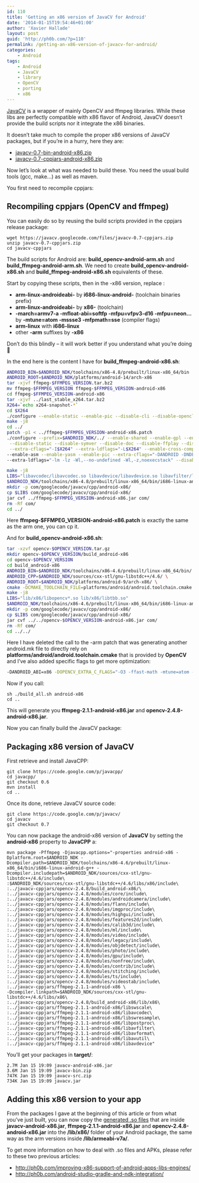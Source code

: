 ```yaml
---
id: 110
title: 'Getting an x86 version of JavaCV for Android'
date: '2014-01-15T19:54:46+01:00'
author: 'Xavier Hallade'
layout: post
guid: 'http://ph0b.com/?p=110'
permalink: /getting-an-x86-version-of-javacv-for-android/
categories:
    - Android
tags:
    - Android
    - JavaCV
    - library
    - OpenCV
    - porting
    - x86
---
```


[JavaCV](https://code.google.com/p/javacv/) is a wrapper of mainly OpenCV and ffmpeg libraries. While these libs are perfectly compatible with x86 flavor of Android, JavaCV doesn’t provide the build scripts nor it integrate the x86 binaries.

It doesn’t take much to compile the proper x86 versions of JavaCV packages, but if you’re in a hurry, here they are:

- [javacv-0.7-bin-android-x86.zip](/wp-content/uploads/2014/01/javacv-0.7-bin-android-x86.zip)
- [javacv-0.7-cppjars-android-x86.zip](/wp-content/uploads/2014/01/javacv-0.7-cppjars-android-x86.zip)

Now let’s look at what was needed to build these. You need the usual build tools (gcc, make…) as well as maven.

You first need to recompile cppjars:

## Recompiling cppjars (OpenCV and ffmpeg)

You can easily do so by reusing the build scripts provided in the cppjars release package:

```shell
wget https://javacv.googlecode.com/files/javacv-0.7-cppjars.zip
unzip javacv-0.7-cppjars.zip
cd javacv-cppjars
```

The build scripts for Android are: **build\_opencv-android-arm.sh** and **build\_ffmpeg-android-arm.sh**. We need to create **build\_opencv-android-x86.sh** and **build\_ffmpeg-android-x86.sh** equivalents of these.

Start by copying these scripts, then in the -x86 version, replace :

- **arm-linux-androideabi-** by **i686-linux-android-** (toolchain binaries prefix)
- **arm-linux-androideabi-** by **x86-** (toolchain)
- **-march=armv7-a -mfloat-abi=softfp -mfpu=vfpv3-d16 -mfpu=neon…** by **-mtune=atom -mssse3 -mfpmath=sse** (compiler flags)
- **arm-linux** with **i686-linux**
- other **-arm** suffixes by **-x86**

Don’t do this blindly – it will work better if you understand what you’re doing 🙂

In the end here is the content I have for **build\_ffmpeg-android-x86.sh**:

```bash
ANDROID_BIN=$ANDROID_NDK/toolchains/x86-4.8/prebuilt/linux-x86_64/bin
ANDROID_ROOT=$ANDROID_NDK/platforms/android-14/arch-x86
tar -xjvf ffmpeg-$FFMPEG_VERSION.tar.bz2
mv ffmpeg-$FFMPEG_VERSION ffmpeg-$FFMPEG_VERSION-android-x86
cd ffmpeg-$FFMPEG_VERSION-android-x86
tar -xjvf ../last_stable_x264.tar.bz2
X264=`echo x264-snapshot-*`
cd $X264
./configure --enable-static --enable-pic --disable-cli --disable-opencl --cross-prefix=$ANDROID_BIN/i686-linux-android- --sysroot=$ANDROID_ROOT --host=i686-linux --extra-cflags="-fpic -pipe -DANDROID -DNDEBUG -mtune=atom -mssse3 -ffast-math -mfpmath=sse -fomit-frame-pointer -fstrict-aliasing -funswitch-loops -finline-limit=300" --extra-ldflags="-lm -lz -Wl,--no-undefined -Wl,-z,noexecstack"
make -j8
cd ../
patch -p1 < ../ffmpeg-$FFMPEG_VERSION-android-x86.patch
./configure --prefix=$ANDROID_NDK/../ --enable-shared --enable-gpl --enable-version3 --enable-libx264 \
 --disable-static --disable-symver --disable-doc --disable-ffplay --disable-ffmpeg --disable-ffprobe --disable-ffserver --disable-encoders --disable-muxers --disable-devices --disable-demuxer=sbg --disable-demuxer=dts --disable-parser=dca --disable-decoder=dca --disable-decoder=svq3 --enable-network --enable-version3 --disable-amd3dnow --disable-amd3dnowext --disable-outdev=sdl\
 --extra-cflags="-I$X264" --extra-ldflags="-L$X264" --enable-cross-compile --cc=$ANDROID_BIN/i686-linux-android-gcc --sysroot=$ANDROID_ROOT --target-os=linux --arch=x86 --cpu=i686 \
--enable-asm --enable-yasm --enable-pic --extra-cflags="-DANDROID -DNDEBUG -fPIC -pipe -mtune=atom -mssse3 -ffast-math -mfpmath=sse" \
--extra-ldflags="-lm -lz -Wl,--no-undefined -Wl,-z,noexecstack" --disable-stripping --disable-symver --disable-programs

make -j8
LIBS="libavcodec/libavcodec.so libavdevice/libavdevice.so libavfilter/libavfilter.so libavformat/libavformat.so libavutil/libavutil.so libpostproc/libpostproc.so libswresample/libswresample.so libswscale/libswscale.so"
$ANDROID_NDK/toolchains/x86-4.8/prebuilt/linux-x86_64/bin/i686-linux-android-strip $LIBS
mkdir -p com/googlecode/javacv/cpp/android-x86/
cp $LIBS com/googlecode/javacv/cpp/android-x86/
jar cvf ../ffmpeg-$FFMPEG_VERSION-android-x86.jar com/
rm -Rf com/
cd ../
```

Here **ffmpeg-$FFMPEG\_VERSION-android-x86.patch** is exactly the same as the arm one, you can cp it.

And for **build\_opencv-android-x86.sh**:

```bash
tar -xzvf opencv-$OPENCV_VERSION.tar.gz
mkdir opencv-$OPENCV_VERSION/build_android-x86
cd opencv-$OPENCV_VERSION
cd build_android-x86
ANDROID_BIN=$ANDROID_NDK/toolchains/x86-4.6/prebuilt/linux-x86_64/bin/ \
ANDROID_CPP=$ANDROID_NDK/sources/cxx-stl/gnu-libstdc++/4.6/ \
ANDROID_ROOT=$ANDROID_NDK/platforms/android-9/arch-x86/ \
cmake -DCMAKE_TOOLCHAIN_FILE=platforms/android/android.toolchain.cmake -DANDROID_ABI=x86 -DOPENCV_EXTRA_C_FLAGS="-O3 -ffast-math -mtune=atom -mssse3 -mfpmath=sse" -DOPENCV_EXTRA_CXX_FLAGS="-O3 -ffast-math -mtune=atom -mssse3 -mfpmath=sse" -DCMAKE_INSTALL_PREFIX=$ANDROID_NDK/../ -DBUILD_SHARED_LIBS=ON -DBUILD_TESTS=OFF -DBUILD_PERF_TESTS=OFF -DBUILD_ANDROID_EXAMPLES=OFF -DBUILD_JASPER=ON -DBUILD_JPEG=ON -DBUILD_OPENEXR=ON -DBUILD_PNG=ON -DBUILD_TBB=ON -DBUILD_TIFF=ON -DBUILD_ZLIB=ON -DBUILD_opencv_java=OFF -DBUILD_opencv_python=OFF -DENABLE_PRECOMPILED_HEADERS=OFF -DWITH_1394=OFF -DWITH_FFMPEG=OFF -DWITH_GSTREAMER=OFF -DWITH_TBB=ON -DWITH_CUDA=OFF -DWITH_OPENCL=OFF ..
make -j8
LIBS="lib/x86/libopencv*.so lib/x86/libtbb.so"
$ANDROID_NDK/toolchains/x86-4.6/prebuilt/linux-x86_64/bin/i686-linux-android-strip $LIBS
mkdir -p com/googlecode/javacv/cpp/android-x86/
cp $LIBS com/googlecode/javacv/cpp/android-x86/
jar cvf ../../opencv-$OPENCV_VERSION-android-x86.jar com/
rm -Rf com/
cd ../../
```

Here I have deleted the call to the -arm patch that was generating another android.mk file to directly rely on **platforms/android/android.toolchain.cmake** that is provided by **OpenCV** and I’ve also added specific flags to get more optimization:

```bash
-DANDROID_ABI=x86 -DOPENCV_EXTRA_C_FLAGS="-O3 -ffast-math -mtune=atom -mssse3 -mfpmath=sse" -DOPENCV_EXTRA_CXX_FLAGS="-O3 -ffast-math -mtune=atom -mssse3 -mfpmath=sse"
```

 Now if you call:

```shell
sh ./build_all.sh android-x86
cd ..
```

This will generate you **ffmpeg-2.1.1-android-x86.jar** and **opencv-2.4.8-android-x86.jar**.

Now you can finally build the JavaCV package:

## Packaging x86 version of JavaCV

First retrieve and install JavaCPP:

```shell
git clone https://code.google.com/p/javacpp/
cd javacpp/
git checkout 0.6
mvn install
cd ..
```

Once its done, retrieve JavaCV source code:

```shell
git clone https://code.google.com/p/javacv/
cd javacv
git checkout 0.7
```

 You can now package the android-x86 version of **JavaCV** by setting the **android-x86** property to **JavaCPP** a:

```shell
mvn package -Pffmpeg -Djavacpp.options="-properties android-x86 -Dplatform.root=$ANDROID_NDK -Dcompiler.path=$ANDROID_NDK/toolchains/x86-4.6/prebuilt/linux-x86_64/bin/i686-linux-android-g++ -Dcompiler.includepath=$ANDROID_NDK/sources/cxx-stl/gnu-libstdc++/4.6/include\
:$ANDROID_NDK/sources/cxx-stl/gnu-libstdc++/4.6/libs/x86/include\
:../javacv-cppjars/opencv-2.4.8/build_android-x86/\
:../javacv-cppjars/opencv-2.4.8/modules/core/include\
:../javacv-cppjars/opencv-2.4.8/modules/androidcamera/include\
:../javacv-cppjars/opencv-2.4.8/modules/flann/include\
:../javacv-cppjars/opencv-2.4.8/modules/imgproc/include\
:../javacv-cppjars/opencv-2.4.8/modules/highgui/include\
:../javacv-cppjars/opencv-2.4.8/modules/features2d/include\
:../javacv-cppjars/opencv-2.4.8/modules/calib3d/include\
:../javacv-cppjars/opencv-2.4.8/modules/ml/include\
:../javacv-cppjars/opencv-2.4.8/modules/video/include\
:../javacv-cppjars/opencv-2.4.8/modules/legacy/include\
:../javacv-cppjars/opencv-2.4.8/modules/objdetect/include\
:../javacv-cppjars/opencv-2.4.8/modules/photo/include\
:../javacv-cppjars/opencv-2.4.8/modules/gpu/include\
:../javacv-cppjars/opencv-2.4.8/modules/nonfree/include\
:../javacv-cppjars/opencv-2.4.8/modules/contrib/include\
:../javacv-cppjars/opencv-2.4.8/modules/stitching/include\
:../javacv-cppjars/opencv-2.4.8/modules/ts/include\
:../javacv-cppjars/opencv-2.4.8/modules/videostab/include\
:../javacv-cppjars/ffmpeg-2.1.1-android-x86 \
-Dcompiler.linkpath=$ANDROID_NDK/sources/cxx-stl/gnu-libstdc++/4.6/libs/x86\
:../javacv-cppjars/opencv-2.4.8/build_android-x86/lib/x86\
:../javacv-cppjars/ffmpeg-2.1.1-android-x86/libswscale\
:../javacv-cppjars/ffmpeg-2.1.1-android-x86/libavcodec\
:../javacv-cppjars/ffmpeg-2.1.1-android-x86/libswresample\
:../javacv-cppjars/ffmpeg-2.1.1-android-x86/libpostproc\
:../javacv-cppjars/ffmpeg-2.1.1-android-x86/libavfilter\
:../javacv-cppjars/ffmpeg-2.1.1-android-x86/libavformat\
:../javacv-cppjars/ffmpeg-2.1.1-android-x86/libavutil\
:../javacv-cppjars/ffmpeg-2.1.1-android-x86/libavdevice"
```

You’ll get your packages in **target/**:

```text
2.7M Jan 15 19:09 javacv-android-x86.jar
3.6M Jan 15 19:09 javacv-bin.zip
747K Jan 15 19:09 javacv-src.zip
734K Jan 15 19:09 javacv.jar
```

## Adding this x86 version to your app

From the packages I gave at the beginning of this article or from what you’ve just built, you can now copy the [generated .so files](/wp-content/uploads/2014/01/javacv-0.7-cppjars-android-x86.zip) that are inside **javacv-android-x86.jar**, **ffmpeg-2.1.1-android-x86.jar** and **opencv-2.4.8-android-x86.jar** into the **/lib/x86/** folder of your Android package, the same way as the arm versions inside **/lib/armeabi-v7a/**.

To get more information on how to deal with .so files and APKs, please refer to these two previous articles:

- <http://ph0b.com/improving-x86-support-of-android-apps-libs-engines/>
- <http://ph0b.com/android-studio-gradle-and-ndk-integration/>
